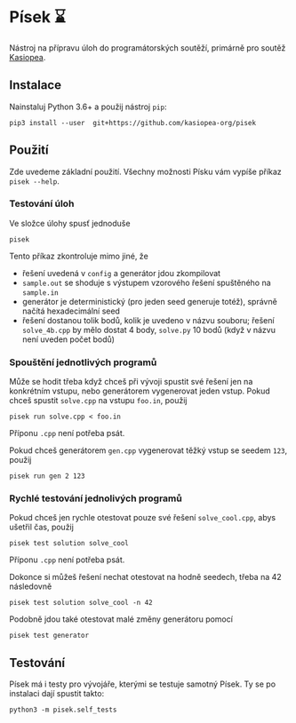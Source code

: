 # Písek ⌛

Nástroj na přípravu úloh do programátorských soutěží, primárně pro soutěž
[Kasiopea](https://kasiopea.matfyz.cz/).

## Instalace

Nainstaluj Python 3.6+ a použij nástroj `pip`:
```
pip3 install --user  git+https://github.com/kasiopea-org/pisek
```

## Použití

Zde uvedeme základní použití. Všechny možnosti Písku vám vypíše příkaz `pisek --help`. 

### Testování úloh

Ve složce úlohy spusť jednoduše
```
pisek
```

Tento příkaz zkontroluje mimo jiné, že
- řešení uvedená v `config` a generátor jdou zkompilovat
- `sample.out` se shoduje s výstupem vzorového řešení spuštěného na `sample.in`
- generátor je deterministický (pro jeden seed generuje totéž), správně načítá hexadecimální seed
- řešení dostanou tolik bodů, kolik je uvedeno v názvu souboru; řešení `solve_4b.cpp` by mělo
    dostat 4 body, `solve.py` 10 bodů (když v názvu není uveden počet bodů)

### Spouštění jednotlivých programů

Může se hodit třeba když chceš při vývoji spustit své řešení jen na konkrétním vstupu,
nebo generátorem vygenerovat jeden vstup.
Pokud chceš spustit `solve.cpp` na vstupu `foo.in`, použij
```
pisek run solve.cpp < foo.in
```
Příponu `.cpp` není potřeba psát.

Pokud chceš generátorem `gen.cpp` vygenerovat těžký vstup se seedem `123`, použij
```
pisek run gen 2 123
```

### Rychlé testování jednolivých programů

Pokud chceš jen rychle otestovat pouze své řešení `solve_cool.cpp`, abys ušetřil čas, použij
```
pisek test solution solve_cool
```
Příponu `.cpp` není potřeba psát.

Dokonce si můžeš řešení nechat otestovat na hodně seedech, třeba na 42 následovně
```
pisek test solution solve_cool -n 42
```

Podobně jdou také otestovat malé změny generátoru pomocí
```
pisek test generator
```

## Testování

Písek má i testy pro vývojáře, kterými se testuje samotný Písek.
Ty se po instalaci dají spustit takto:
```
python3 -m pisek.self_tests
```
